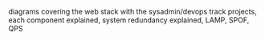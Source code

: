 diagrams covering the web stack with the sysadmin/devops track projects, each component explained, system redundancy explained, LAMP, SPOF, QPS
